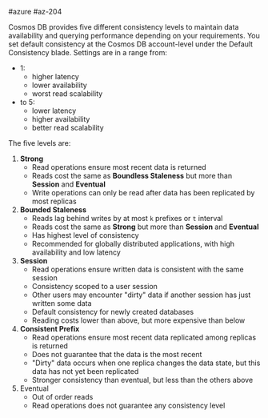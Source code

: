 #azure #az-204 

Cosmos DB provides five different consistency levels to maintain data availability and querying performance depending on your requirements.
You set default consistency at the Cosmos DB account-level under the Default Consistency blade.
Settings are in a range from:
- 1: 
	- higher latency
	- lower availability
	- worst read scalability
- to 5:
	- lower latency
	- higher availability
	- better read scalability

The five levels are:
1. **Strong**
	- Read operations ensure most recent data is returned
	- Reads cost the same as **Boundless Staleness** but more than **Session** and **Eventual**
	- Write operations can only be read after data has been replicated by most replicas
2. **Bounded Staleness**
	- Reads lag behind writes by at most `k` prefixes or `t` interval
	- Reads cost the same as **Strong** but more than **Session** and **Eventual**
	- Has highest level of consistency
	- Recommended for globally distributed applications, with high availability and low latency
3. **Session**
	- Read operations ensure written data is consistent with the same session
	- Consistency scoped to a user session
	- Other users may encounter "dirty" data if another session has just written some data
	- Default consistency for newly created databases
	- Reading costs lower than above, but more expensive than below
1. **Consistent Prefix**
	- Read operations ensure most recent data replicated among replicas is returned
	- Does not guarantee that the data is the most recent
	- "Dirty" data occurs when one replica changes the data state, but this data has not yet been replicated
	- Stronger consistency than eventual, but less than the others above
1. Eventual
	- Out of order reads
	- Read operations does not guarantee any consistency level